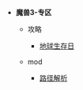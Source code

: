 * **魔兽3-专区**
    * 攻略
        * [地球生存日](/log/game/war3/地球生存者.md)

    * mod
        * [路径解析](/log/game/war3/war3路径解析.md)
            